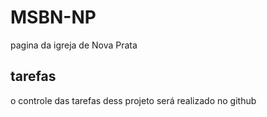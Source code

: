 # MSBN-NP
pagina da igreja de Nova Prata

## tarefas
o controle das tarefas dess projeto será realizado no github
